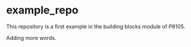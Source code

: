 # example_repo

This repository is a first example in the building blocks module of P8105.

Adding more words.